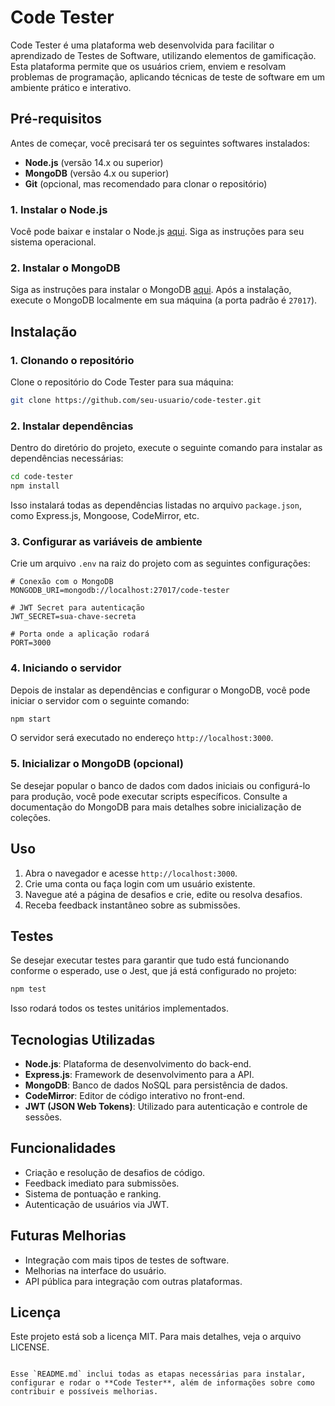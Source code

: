 # Code Tester

Code Tester é uma plataforma web desenvolvida para facilitar o aprendizado de Testes de Software, utilizando elementos de gamificação. Esta plataforma permite que os usuários criem, enviem e resolvam problemas de programação, aplicando técnicas de teste de software em um ambiente prático e interativo.

## Pré-requisitos

Antes de começar, você precisará ter os seguintes softwares instalados:

- **Node.js** (versão 14.x ou superior)
- **MongoDB** (versão 4.x ou superior)
- **Git** (opcional, mas recomendado para clonar o repositório)

### 1. Instalar o Node.js

Você pode baixar e instalar o Node.js [aqui](https://nodejs.org/). Siga as instruções para seu sistema operacional.

### 2. Instalar o MongoDB

Siga as instruções para instalar o MongoDB [aqui](https://www.mongodb.com/try/download/community). Após a instalação, execute o MongoDB localmente em sua máquina (a porta padrão é `27017`).

## Instalação

### 1. Clonando o repositório

Clone o repositório do Code Tester para sua máquina:

```bash
git clone https://github.com/seu-usuario/code-tester.git
```

### 2. Instalar dependências

Dentro do diretório do projeto, execute o seguinte comando para instalar as dependências necessárias:

```bash
cd code-tester
npm install
```

Isso instalará todas as dependências listadas no arquivo `package.json`, como Express.js, Mongoose, CodeMirror, etc.

### 3. Configurar as variáveis de ambiente

Crie um arquivo `.env` na raiz do projeto com as seguintes configurações:

```env
# Conexão com o MongoDB
MONGODB_URI=mongodb://localhost:27017/code-tester

# JWT Secret para autenticação
JWT_SECRET=sua-chave-secreta

# Porta onde a aplicação rodará
PORT=3000
```

### 4. Iniciando o servidor

Depois de instalar as dependências e configurar o MongoDB, você pode iniciar o servidor com o seguinte comando:

```bash
npm start
```

O servidor será executado no endereço `http://localhost:3000`.

### 5. Inicializar o MongoDB (opcional)

Se desejar popular o banco de dados com dados iniciais ou configurá-lo para produção, você pode executar scripts específicos. Consulte a documentação do MongoDB para mais detalhes sobre inicialização de coleções.

## Uso

1. Abra o navegador e acesse `http://localhost:3000`.
2. Crie uma conta ou faça login com um usuário existente.
3. Navegue até a página de desafios e crie, edite ou resolva desafios.
4. Receba feedback instantâneo sobre as submissões.

## Testes

Se desejar executar testes para garantir que tudo está funcionando conforme o esperado, use o Jest, que já está configurado no projeto:

```bash
npm test
```

Isso rodará todos os testes unitários implementados.

## Tecnologias Utilizadas

- **Node.js**: Plataforma de desenvolvimento do back-end.
- **Express.js**: Framework de desenvolvimento para a API.
- **MongoDB**: Banco de dados NoSQL para persistência de dados.
- **CodeMirror**: Editor de código interativo no front-end.
- **JWT (JSON Web Tokens)**: Utilizado para autenticação e controle de sessões.

## Funcionalidades

- Criação e resolução de desafios de código.
- Feedback imediato para submissões.
- Sistema de pontuação e ranking.
- Autenticação de usuários via JWT.

## Futuras Melhorias

- Integração com mais tipos de testes de software.
- Melhorias na interface do usuário.
- API pública para integração com outras plataformas.

## Licença

Este projeto está sob a licença MIT. Para mais detalhes, veja o arquivo LICENSE.
```

Esse `README.md` inclui todas as etapas necessárias para instalar, configurar e rodar o **Code Tester**, além de informações sobre como contribuir e possíveis melhorias.
